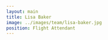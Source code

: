 ```yaml
---
layout: main
title: Lisa Baker
image: ../images/team/lisa-baker.jpg
position: Flight Attendant
---
```

